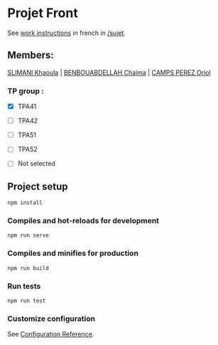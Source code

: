 # Projet Front
See [work instructions](https://github.com/OriolCampsPerez/TP-Front-M1s1/blob/main/sujet/Sujet%20Projet%20-%202022.pdf) in french in [/sujet](/sujet).

## Members: 
[SLIMANI Khaoula](https://github.com/KhaoulaSlimani) | [BENBOUABDELLAH Chaima](https://github.com/djib69) | [CAMPS PEREZ Oriol](https://github.com/OriolCampsPerez)

### TP group : 
- [x] TPA41
- [ ] TPA42
- [ ] TPA51
- [ ] TPA52
- [ ] Not selected



## Project setup
```
npm install
```

### Compiles and hot-reloads for development
```
npm run serve
```

### Compiles and minifies for production
```
npm run build
```

### Run tests
```
npm run test
```

### Customize configuration
See [Configuration Reference](https://cli.vuejs.org/config/).
